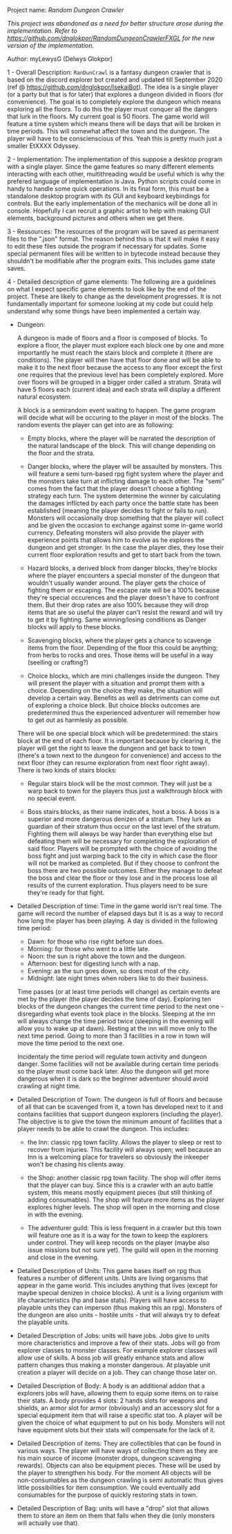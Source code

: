 Project name: *Random Dungeon Crawler*

*This project was abandoned as a need for better structure arose during the implementation. Refer to https://github.com/dnglokpor/RandomDungeonCrawlerFXGL for the new version of the implementation.*

Author: myLewysG (Delwys Glokpor)

1 - Overall Description:
    `RanDunCrawl` is a fantasy dungeon crawler that is based on the discord explorer bot created and updated till September 2020 (ref @ https://github.com/dnglokpor/IsekaiBot). The idea is a single player (or a party but that is for later) that explores a dungeon divided in floors (for convenience). The goal is to completely explore the dungeon which means exploring all the floors. To do this the player must conquer all the dangers that lurk in the floors. My current goal is 50 floors. The game world will feature a time system which means there will be days that will be broken in time periods. This will somewhat affect the town and the dungeon. The player will have to be conscienscious of this.
    Yeah this is pretty much just a smaller EtXXXX Odyssey.

2 - Implementation:
    The implementation of this suppose a desktop program with a single player.
    Since the game features so many different elements interacting with each other, multithreading would be useful which is why the prefered language of implementation is Java. Python scripts could come in handy to handle some quick operations.
    In its final form, this must be a standalone desktop program with its GUI and keyboard keybindings for controls. But the early implementation of the mechanics will be done all in console. Hopefully I can recruit a graphic artist to help with making GUI elements, background pictures and others when we get there.

3 - Ressources:
    The resources of the program will be saved as permanent files to the ".json" format. The reason behind this is that it will make it easy to edit these files outside the program if necessary for updates. Some special permanent files will be written to in bytecode instead because they shouldn't be modifiable after the program exits. This includes game state saves.


4 - Detailed description of game elements:
    The following are a guidelines on what I expect specific game elements to look like by the end of the project. These are likely to change as the development progresses. It is not fundamentally important for someone looking at my code but could help understand why some things have been implemented a certain way.

- Dungeon:
    
    A dungeon is made of floors and a floor is composed of blocks. To explore a floor, the player must explore each block one by one and more importantly he must reach the stairs block and complete it (there are conditions). The player will then have that floor done and will be able to make it to the next floor because the access to any floor except the first one requires that the previous level has been completely explored. More over floors will be grouped in a bigger order called a stratum. Strata will have 5 floors each (current idea) and each strata will display a different natural ecosystem.

    A block is a semirandom event waiting to happen. The game program will decide what will be occuring to the player in most of the blocks. The random events the player can get into are as following:
    - Empty blocks, where the player will be narrated the description of the natural landscape of the block. This will change depending on the floor and the strata.

    - Danger blocks, where the player will be assaulted by monsters. This will feature a semi turn-based rpg fight system where the player and the monsters take turn at inflicting damage to each other. The "semi" comes from the fact that the player doesn't choose a fighting strategy each turn. The system determine the winner by calculating the damages inflicted by each party once the battle state has been established (meaning the player decides to fight or fails to run). Monsters will occasionally drop something that the player will collect and be given the occasion to exchange against some in-game world currency. Defeating monsters will also provide the player with experience points that allows him to evolve as he explores the dungeon and get stronger. In the case the player dies, they lose their current floor exploration results and get to start back from the town.

    - Hazard blocks, a derived block from danger blocks, they're blocks where the player encounters a special monster of the dungeon that wouldn't usually wander around. The player gets the choice of fighting them or escaping. The escape rate will be a 100% because they're special occurences and the player doesn't have to confront them. But their drop rates are also 100% because they will drop items that are so useful the player can't resist the reward and will try to get it by fighting. Same winning/losing conditions as Danger blocks will apply to these blocks.

    - Scavenging blocks, where the player gets a chance to scavenge items from the floor. Depending of the floor this could be anything; from herbs to rocks and ores. Those items will be useful in a way (seelling or crafting?)

    - Choice blocks, which are mini challenges inside the dungeon. They will present the player with a situation and prompt them with a choice. Depending on the choice they make, the situation will develop a certain way. Benefits as well as detriments can come out of exploring a choice block. But choice blocks outcomes are predetermined thus the experienced adventurer will remember how to get out as harmlesly as possible.
    
    There will be one special block which will be predetermined: the stairs block at the end of each floor. It is important because by clearing it, the player will get the right to leave the dungeon and get back to town (there's a town next to the dungeon for convenience) and access to the next floor (they can resume exploration from next floor right away). There is two kinds of stairs blocks:
    - Regular stairs block will be the most common. They will just be a warp back to town for the players thus just a walkthrough block with no special event.

    - Boss stairs blocks, as their name indicates, host a boss. A boss is a superior and more dangerous denizen of a stratum. They lurk as guardian of their stratum thus occur on the last level of the stratum. Fighting them will always be way harder than everything else but defeating them will be necessary for completing the exploration of said floor. Players will be prompted with the choice of avoiding the boss fight and just warping back to the city in which case the floor will not be marked as completed. But if they choose to confront the boss there are two possible outcomes. Either they manage to defeat the boss and clear the floor or they lose and in the process lose all results of the current exploration. Thus players need to be sure they're ready for that fight.

- Detailed Description of time:
    Time in the game world isn't real time. The game will record the number of elapsed days but it is as a way to record how long the player has been playing. A day is divided in the following time period:
    - Dawn: for those who rise right before sun does.
    - Morning: for those who went to a little late.
    - Noon: the sun is right above the town and the dungeon.
    - Afternoon: best for digesting lunch with a nap.
    - Evening: as the sun goes down, so does most of the city.
    - Midnight: late night times when robers like to do their business.
    
    Time passes (or at least time periods will change) as certain events are met by the player (the player decides the time of day). Exploring ten blocks of the dungeon changes the current time period to the next one - disregarding what events took place in the blocks. Sleeping at the inn will always change the time period twice (sleeping in the evening will allow you to wake up at dawn). Resting at the inn will move only to the next time period. Going to more than 3 facilities in a row in town will move the time period to the next one.

    Incidentaly the time period will regulate town activity and dungeon danger. Some facilities will not be available during certain time periods so the player must come back later. Also the dungeon will get more dangerous when it is dark so the beginner adventurer should avoid crawling at night time.

- Detailed Description of Town:
    The dungeon is full of floors and because of all that can be scavenged from it, a town has developed next to it and contains facilities that support dungeon explorers (including the player). The objective is to give the town the minimum amount of facilities that a player needs to be able to crawl the dungeon. This includes:
    - the Inn: classic rpg town facility. Allows the player to sleep or rest to recover from injuries. This facility will always open; well because an Inn is a welcoming place for travelers so obviously the inkeeper won't be chasing his clients away.

    - the Shop: another classic rpg town facility. The shop will offer items that the player can buy. Since this is a crawler with an auto battle system, this means mostly equipment pieces (but still thinking of adding consumables). The shop will feature more items as the player explores higher levels. The shop will open in the morning and close in with the evening.

    - The adventurer guild: This is less frequent in a crawler but this town will feature one as it is a way for the town to keep the explorers under control. They will keep records on the player (maybe also issue missions but not sure yet). The guild will open in the morning and close in the evening.

- Detailed Description of Units:
    This game bases itself on rpg thus features a number of different units. Units are living organisms that appear in the game world. This includes anything that lives (except for maybe special denizen in choice blocks). A unit is a living organism with life characteristics (hp and base stats). Players will have access to playable units they can imperson (thus making this an rpg). Monsters of the dungeon are also units - hostile units - that will always try to defeat the playable units.

- Detailed Description of Jobs:
    units will have jobs. Jobs give to units more characteristics and improve a few of their stats. Jobs will go from explorer classes to monster classes. For example explorer classes will allow use of skills. A boss job will greatly enhance stats and allow pattern changes thus making a monster dangerous. At playable unit creation a player will decide on a job. They can change those later on.

- Detailed Description of Body:
    A body is an additional addon that a explorers jobs will have, allowing them to equip some items on to raise their stats. A body provides 4 slots: 2 hands slots for weapons and shields, an armor slot for armor (obviously) and an accessory slot for a special equipment item that will raise a specific stat too. A player will be given the choice of what equipment to put on his body. Monsters will not have equipment slots but their stats will compensate for the lack of it.

- Detailed Description of items:
    They are collectibles that can be found in various ways. The player will have ways of collecting them as they are his main source of income (monster drops, dungeon scavenging rewards). 
    Objects can also be equipment pieces. These will be used by the player to strengthen his body.
    For the moment All objects will be non-consumables as the dungeon crawling is semi automatic thus gives little possibilities for item consumption. We could eventually add consumables for the purpose of quickly restoring stats in town.

- Detailed Description of Bag:
    units will have a "drop" slot that allows them to store an item on them that falls when they die (only monsters will actually use that).
